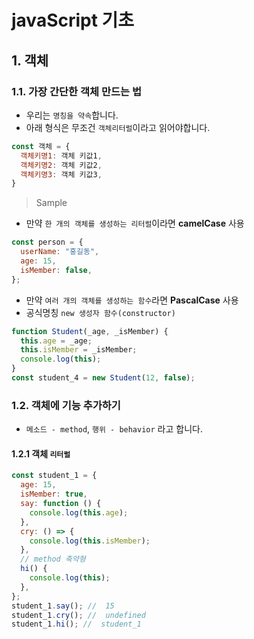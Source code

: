 # javaScript 기초

## 1. 객체

### 1.1. 가장 간단한 객체 만드는 법

- 우리는 `명칭을 약속`합니다.
- 아래 형식은 무조건 `객체리터럴`이라고 읽어야합니다.

```js
const 객체 = {
  객체키명1: 객체 키값1,
  객체키명2: 객체 키값2,
  객체키명3: 객체 키값3,
}
```

> Sample

- 만약 `한 개의 객체를 생성하는 리터럴`이라면 **camelCase** 사용

```js
const person = {
  userName: "홍길동",
  age: 15,
  isMember: false,
};
```

- 만약 `여러 개의 객체를 생성하는 함수`라면 **PascalCase** 사용
- 공식명칭 `new 생성자 함수(constructor)`

```js
function Student(_age, _isMember) {
  this.age = _age;
  this.isMember = _isMember;
  console.log(this);
}
const student_4 = new Student(12, false);
```

### 1.2. 객체에 기능 추가하기

- `메소드 - method`, `행위 - behavior` 라고 합니다.

#### 1.2.1 객체 `리터럴`

```js
const student_1 = {
  age: 15,
  isMember: true,
  say: function () {
    console.log(this.age);
  },
  cry: () => {
    console.log(this.isMember);
  },
  // method 축약형
  hi() {
    console.log(this);
  },
};
student_1.say(); //  15
student_1.cry(); //  undefined
student_1.hi(); //  student_1
```
